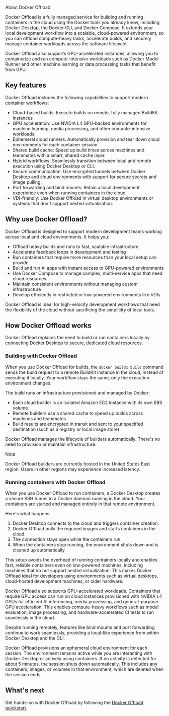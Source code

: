 About Docker Offload


Docker Offload is a fully managed service for building and running containers in
the cloud using the Docker tools you already know, including Docker Desktop, the
Docker CLI, and Docker Compose. It extends your local development workflow into a
scalable, cloud-powered environment, so you can offload compute-heavy tasks,
accelerate builds, and securely manage container workloads across the software
lifecycle.

Docker Offload also supports GPU-accelerated instances, allowing you to
containerize and run compute-intensive workloads such as Docker Model Runner and
other machine learning or data processing tasks that benefit from GPU.

## Key features

Docker Offload includes the following capabilities to support modern container
workflows:

- Cloud-based builds: Execute builds on remote, fully managed BuildKit instances
- GPU acceleration: Use NVIDIA L4 GPU-backed environments for machine learning,
  media processing, and other compute-intensive workloads.
- Ephemeral cloud runners: Automatically provision and tear down cloud
  environments for each container session.
- Shared build cache: Speed up build times across machines and teammates with a
  smart, shared cache layer.
- Hybrid workflows: Seamlessly transition between local and remote execution
  using Docker Desktop or CLI.
- Secure communication: Use encrypted tunnels between Docker Desktop and cloud
  environments with support for secure secrets and image pulling.
- Port forwarding and bind mounts: Retain a local development experience even
  when running containers in the cloud.
- VDI-friendly: Use Docker Offload in virtual desktop environments or systems that
  don't support nested virtualization.

## Why use Docker Offload?

Docker Offload is designed to support modern development teams working across
local and cloud environments. It helps you:

- Offload heavy builds and runs to fast, scalable infrastructure
- Accelerate feedback loops in development and testing
- Run containers that require more resources than your local setup can provide
- Build and run AI apps with instant access to GPU-powered environments
- Use Docker Compose to manage complex, multi-service apps that need cloud
  resources
- Maintain consistent environments without managing custom infrastructure
- Develop efficiently in restricted or low-powered environments like VDIs

Docker Offload is ideal for high-velocity development workflows
that need the flexibility of the cloud without sacrificing the simplicity of
local tools.

## How Docker Offload works

Docker Offload replaces the need to build or run containers locally by connecting
Docker Desktop to secure, dedicated cloud resources.

### Building with Docker Offload

When you use Docker Offload for builds, the `docker buildx build` command sends
the build request to a remote BuildKit instance in the cloud, instead of
executing it locally. Your workflow stays the same, only the execution
environment changes.

The build runs on infrastructure provisioned and managed by Docker:

- Each cloud builder is an isolated Amazon EC2 instance with its own EBS volume
- Remote builders use a shared cache to speed up builds across machines and
  teammates
- Build results are encrypted in transit and sent to your specified destination
  (such as a registry or local image store)

Docker Offload manages the lifecycle of builders automatically. There's no need to
provision or maintain infrastructure.

> [!NOTE]
>
> Docker Offload builders are currently hosted in the United States East region. Users in
> other regions may experience increased latency.

### Running containers with Docker Offload

When you use Docker Offload to run containers, a Docker Desktop creates a secure
SSH tunnel to a Docker daemon running in the cloud. Your containers are started
and managed entirely in that remote environment.

Here's what happens:

1. Docker Desktop connects to the cloud and triggers container creation.
2. Docker Offload pulls the required images and starts containers in the cloud.
3. The connection stays open while the containers run.
4. When the containers stop running, the environment shuts down and is cleaned
   up automatically.

This setup avoids the overhead of running containers locally and enables fast,
reliable containers even on low-powered machines, including machines that do not
support nested virtualization. This makes Docker Offload ideal for developers
using environments such as virtual desktops, cloud-hosted development machines,
or older hardware.

Docker Offload also supports GPU-accelerated workloads. Containers that require
GPU access can run on cloud instances provisioned with NVIDIA L4 GPUs for
efficient AI inferencing, media processing, and general-purpose GPU
acceleration. This enables compute-heavy workflows such as model evaluation,
image processing, and hardware-accelerated CI tests to run seamlessly in the
cloud.

Despite running remotely, features like bind mounts and port forwarding continue
to work seamlessly, providing a local-like experience from within Docker Desktop
and the CLI.

Docker Offload provisions an ephemeral cloud environment for each session. The
environment remains active while you are interacting with Docker Desktop or
actively using containers. If no activity is detected for about 5 minutes, the
session shuts down automatically. This includes any containers, images, or
volumes in that environment, which are deleted when the session ends.

## What's next

Get hands-on with Docker Offload by following the [Docker Offload quickstart](/offload/quickstart/).